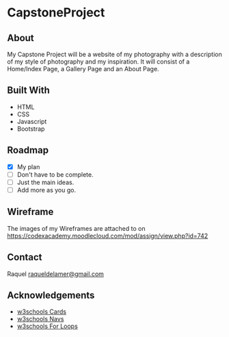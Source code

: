 # CapstoneProject
## About

My Capstone Project will be a website of my photography with a description of my style of photography and my inspiration. It will consist of a Home/Index Page, a Gallery Page and an About Page.

## Built With

* HTML
* CSS
* Javascript
* Bootstrap

## Roadmap

- [x] My plan
- [ ] Don't have to be complete.
- [ ] Just the main ideas.
- [ ] Add more as you go.

## Wireframe

The images of my Wireframes are attached to on https://codexacademy.moodlecloud.com/mod/assign/view.php?id=742

## Contact

Raquel raqueldelamer@gmail.com

## Acknowledgements

* [w3schools Cards](https://www.w3schools.com/bootstrap5/bootstrap_cards.php)
* [w3schools Navs](https://www.w3schools.com/bootstrap5/bootstrap_navs.php)
* [w3schools For Loops](https://www.w3schools.com/js/js_loop_for.asp)
